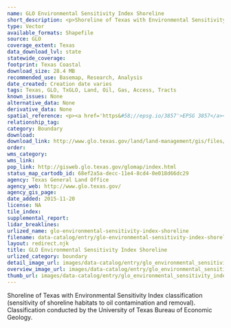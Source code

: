 ```yaml
---
name: GLO Environmental Sensitivity Index Shoreline
short_description: <p>Shoreline of Texas with Environmental Sensitivity Index classification (sensitivity of shoreline habitats to oil contamination and removal).</p>
type: Vector
available_formats: Shapefile
source: GLO
coverage_extent: Texas
data_download_lvl: state
statewide_coverage: 
footprint: Texas Coastal
download_size: 28.4 MB
recommended_use: Basemap, Research, Analysis
date_created: Creation date varies
tags: Texas, GLO, TxGLO, Land, Oil, Gas, Access, Tracts
known_issues: None
alternative_data: None
derivative_data: None
spatial_reference: <p><a href='https&#58;//epsg.io/3857'>EPSG 3857</a></p>
relationship_tag: 
category: Boundary
download: 
download_link: http://www.glo.texas.gov/land/land-management/gis/files/ESI.zip
order: 
wms_category: 
wms_link: 
pop_link: http://gisweb.glo.texas.gov/glomap/index.html
status_map_cartodb_id: 68ef2a5a-decc-11e4-8cd4-0e018d66dc29
agency: Texas General Land Office
agency_web: http://www.glo.texas.gov/
agency_gis_page: 
date_added: 2015-11-20
license: NA
tile_index: 
supplemental_report: 
lidar_breaklines: 
urlized_name: glo-environmental-sensitivity-index-shoreline
filename: data-catalog/entry/glo-environmental-sensitivity-index-shoreline.md
layout: redirect.njk
title: GLO Environmental Sensitivity Index Shoreline
urlized_category: boundary
detail_image_url: images/data-catalog/entry/glo_environmental_sensitivity_index_shoreline_detail.jpg
overview_image_url: images/data-catalog/entry/glo_environmental_sensitivity_index_shoreline_overview.jpg
thumb_url: images/data-catalog/entry/glo_environmental_sensitivity_index_shoreline_th.jpg
---
```


Shoreline of Texas with Environmental Sensitivity Index classification (sensitivity of shoreline habitats to oil contamination and removal). Classification conducted by the University of Texas Bureau of Economic Geology.



